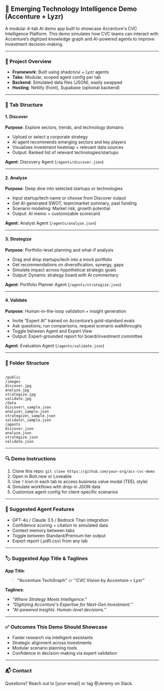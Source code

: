 ## 🧠 Emerging Technology Intelligence Demo (Accenture + Lyzr)

A modular 4-tab AI demo app built to showcase Accenture's CVC Intelligence Platform. This demo simulates how CVC teams can interact with Accenture’s digitized knowledge graph and AI-powered agents to improve investment decision-making.

---

### 🔧 Project Overview

- **Framework**: Built using shadcn/ui + Lyzr agents
- **Tabs**: Modular, scoped agent config per tab
- **Backend**: Simulated data files (JSON), easily swapped
- **Hosting**: Netlify (front), Supabase (optional backend)

---

### 🧩 Tab Structure

#### 1. Discover
**Purpose**: Explore sectors, trends, and technology domains

- Upload or select a corporate strategy
- AI agent recommends emerging sectors and key players
- Visualizes investment heatmap + relevant data sources
- Output: Ranked list of relevant technologies/startups

**Agent**: Discovery Agent (`/agents/discover.json`)

---

#### 2. Analyze
**Purpose**: Deep dive into selected startups or technologies

- Input startup/tech name or choose from Discover output
- Get AI-generated SWOT, team/market summary, past funding
- Scenario modeling: Market risk, growth potential
- Output: AI memo + customizable scorecard

**Agent**: Analyst Agent (`/agents/analyze.json`)

---

#### 3. Strategize
**Purpose**: Portfolio-level planning and what-if analysis

- Drag and drop startups/tech into a mock portfolio
- Get recommendations on diversification, synergy, gaps
- Simulate impact across hypothetical strategic goals
- Output: Dynamic strategy board with AI commentary

**Agent**: Portfolio Planner Agent (`/agents/strategize.json`)

---

#### 4. Validate
**Purpose**: Human-in-the-loop validation + insight generation

- Invite “Expert AI” trained on Accenture’s gold-standard evals
- Ask questions, run comparisons, request scenario walkthroughs
- Toggle between Agent and Expert View
- Output: Expert-grounded report for board/investment committee

**Agent**: Evaluation Agent (`/agents/validate.json`)

---

### 📁 Folder Structure

```

/public
/images
discover.jpg
analyze.jpg
strategize.jpg
validate.jpg
/data
discover\_sample.json
analyze\_sample.json
strategize\_sample.json
validate\_sample.json
/agents
discover.json
analyze.json
strategize.json
validate.json

```

---

### 🔍 Demo Instructions

1. Clone this repo: `git clone https://github.com/your-org/acc-cvc-demo`
2. Open in Bolt.new or Loveable
3. Use `?` icon in each tab to access business value modal (TEEL style)
4. Simulate workflows with drop-in JSON data
5. Customize agent config for client-specific scenarios

---

### 🧠 Suggested Agent Features

- GPT-4o / Claude 3.5 / Bedrock Titan integration
- Confidence scoring + citation to simulated data
- Context memory between tabs
- Toggle between Standard/Premium tier output
- Export report (.pdf/.csv) from any tab

---

### 🏷️ Suggested App Title & Taglines

**App Title**:  
> **"Accenture TechGraph"** or **"CVC Vision by Accenture + Lyzr"**

**Taglines**:
- *“Where Strategy Meets Intelligence.”*
- *“Digitizing Accenture's Expertise for Next-Gen Investment.”*
- *“AI-powered insights. Human-level decisions.”*

---

### ✅ Outcomes This Demo Should Showcase

- Faster research via intelligent assistants
- Strategic alignment across investments
- Modular scenario planning tools
- Confidence in decision-making via expert validation

---

### 📬 Contact

Questions? Reach out to [your-email] or tag @Jeremy on Slack.
```